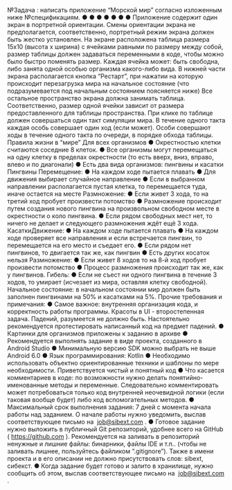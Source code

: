 №Задача​ : написать приложение “Морской мир” согласно изложенным ниже
№спецификациям.
●
●
●
●
●
●
●
Приложение содержит один экран в портретной ориентации.
Смены ориентации экрана не предполагается, соответственно, портретный режим
экрана должен быть жестко установлен.
На экране расположена таблица размера 15x10 (высота х ширина) с ячейками
равными по размеру между собой, размер таблицы должен задаваться
переменными в коде, чтобы можно было быстро поменять размер.
Каждая ячейка может: быть свободна, либо занята одной особью организма
какого-либо вида.
В нижней части экрана располагается кнопка “Рестарт”, при нажатии на которую
происходит перезагрузка мира на начальное состояние (что подразумевается под
начальным состоянием поясняется ниже)
Все остальное пространство экрана должна занимать таблица. Соответственно,
размер одной ячейки зависит от размера предоставленного для таблицы
пространства.
При клике по таблице должен совершаться один такт симуляции мира. В течение
одного такта каждая особь совершает один ход (если может). Особи совершают
ходы в течение одного такта по очереди, в порядке обхода таблицы.
Правила жизни в “мире”
Для всех организмов
● Окрестностью клетки ​ считаются соседние 8 клеток.
● Все организмы могут перемещаться на одну клетку в пределах окрестности (то
есть вверх, вниз, вправо, влево и по диагонали)
● Есть два вида организмов: пингвины и касатки
Пингвины
Перемещение:
● На каждом ходе пытается плавать
● Для движения выбирает случайное направление
● Если в выбранном направлении располагается пустая клетка, то перемещается
туда, иначе остается на месте
Размножение:
● Если живет 3 хода, то на третий ход пробует произвести потомство
● Размножение происходит путем создания нового пингвина на произвольном
свободном месте в ​ окрестности о
коло пингвина.
● Если рядом свободных мест нет, то ничего не делает и следующего
размножения ждёт ещё 3 хода.
КасаткиДвижение:
● На каждом ходе пытается плавать
● На каждом ходе проверяет все направления и если встречается пингвин, то
перемещается на его место и съедает его.
● Если рядом нет пингвинов, то двигается так же, как пингвин
● Есть других косаток нельзя
Размножение:
● Если живет 8 ходов то на 8-й ход пробует произвести потомство
● Процесс размножения происходит так же, как у пингвинов.
Гибель:
● Если не съест ни одного пингвина в течение 3 ходов, то умирает (исчезает из
мира, оставляя клетку свободной).
Начальное состояние: в начальном состоянии мир должен быть заполнен пингвинами
на 50% и касатками на 5%.
Прочие требования и примечания:
● Самое важное: внутренняя организация кода, и корректность работы
программы. Красоты в UI - второстепенная задача. Падений, разумеется не
должно быть. Настоятельно рекомендуется протестировать написанный код на
предмет падений.
● Картинки для организмов приложены к заданию в архиве
● Рекомендуется выполнять задание в виде проекта, созданного в Android Studio
● Минимальную версию SDK можно выбрать не выше Android 6.0
● Язык программирования: Kotlin
● Необходимо использовать объектно ориентированные техники и шаблоны по
мере необходимости. Приветствуется чистый и понятный код
● Что касается комментариев в коде: по возможности нужно делать
понятийно-именованные методы и переменные. Следовательно
комментировать может потребоваться только код внутренней неочевидной
логики (если таковая вообще будет) либо код вспомогательных методов.
● Максимальный срок выполнения задания: 7 дней с момента начала работы над
заданием. О начале работы нужно уведомить, выслав соответствующее письмо
на ​ job@sibext.com​ .
● Готовое задание нужно выложить в публичный Git репозиторий, удобнее всего
на GitHub (​ https://github.com​ ). Рекомендуется на заливать в репозиторий
ненужные и лишние файлы: бинарники, файлы IDE и т.п.. (чтобы не заливать
лишнее, пользуйтесь файликом “.gitignore”). Также в имени проекта и в его
описании не должно присутствовать слов: sibext, сибекст.
● Когда задание будет готово и залито в хранилище, нужно сообщить об этом,
выслав соответствующее письмо на ​ job@sibext.com​ .